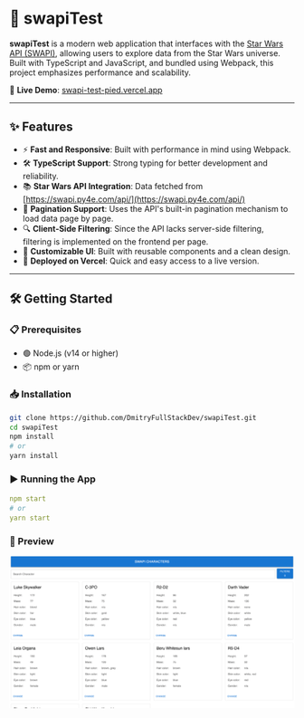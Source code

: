 # 🌌 swapiTest

**swapiTest** is a modern web application that interfaces with the [Star Wars API (SWAPI)](https://swapi.dev/), allowing users to explore data from the Star Wars universe. Built with TypeScript and JavaScript, and bundled using Webpack, this project emphasizes performance and scalability.

🔗 **Live Demo**: [swapi-test-pied.vercel.app](https://swapi-test-pied.vercel.app)

---

## ✨ Features


- ⚡ **Fast and Responsive**: Built with performance in mind using Webpack.
- 🛠️ **TypeScript Support**: Strong typing for better development and reliability.
- 📚 **Star Wars API Integration**: Data fetched from [https://swapi.py4e.com/api/](https://swapi.py4e.com/api/)
- 📄 **Pagination Support**: Uses the API's built-in pagination mechanism to load data page by page.
- 🔍 **Client-Side Filtering**: Since the API lacks server-side filtering, filtering is implemented on the frontend per page.
- 🎨 **Customizable UI**: Built with reusable components and a clean design.
- 🚀 **Deployed on Vercel**: Quick and easy access to a live version.

---

## 🛠️ Getting Started

### 📋 Prerequisites

- 🟢 Node.js (v14 or higher)
- 📦 npm or yarn

### 📥 Installation

```bash
git clone https://github.com/DmitryFullStackDev/swapiTest.git
cd swapiTest
npm install
# or
yarn install
```

### ▶️ Running the App
```yaml
npm start
# or
yarn start
```

### 📸 Preview
![Capture](img.png)
